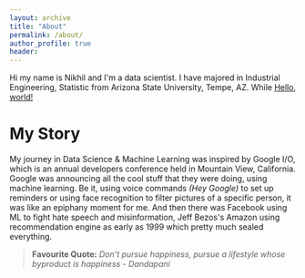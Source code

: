 ```yaml
---
layout: archive
title: "About"
permalink: /about/
author_profile: true
header:
---
```


Hi my name is Nikhil and I'm a data scientist. I have majored in Industrial Engineering, Statistic from Arizona State University, Tempe, AZ. While <a href="https://github.com/NikhilSawal/investment_portfolio" target="_blank">Hello, world!</a>

# My Story

My journey in Data Science & Machine Learning was inspired by Google I/O, which is an annual developers conference held in Mountain View, California. Google was announcing all the cool stuff that they were doing, using machine learning. Be it, using voice commands *(Hey Google)* to set up reminders or using face recognition to filter pictures of a specific person, it was like an epiphany moment for me. And then there was Facebook using ML to fight hate speech and misinformation, Jeff Bezos's Amazon using recommendation engine as early as 1999 which pretty much sealed everything.

> **Favourite Quote:**
> *Don't pursue happiness, pursue a lifestyle whose byproduct is happiness - Dandapani*
